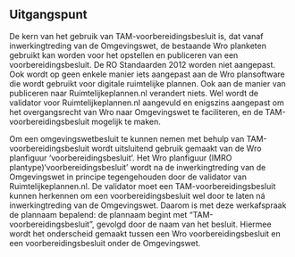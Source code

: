 ## Uitgangspunt

De kern van het gebruik van TAM-voorbereidingsbesluit is, dat vanaf inwerkingtreding van de Omgevingswet, de bestaande Wro planketen gebruikt kan worden voor het opstellen en publiceren van een voorbereidingsbesluit. De RO Standaarden 2012 worden niet aangepast. Ook wordt op geen enkele manier iets aangepast aan de Wro plansoftware die wordt gebruikt voor digitale ruimtelijke plannen. Ook aan de manier van publiceren naar Ruimtelijkeplannen.nl verandert niets. Wel wordt de validator voor Ruimtelijkeplannen.nl aangevuld en enigszins aangepast om het overgangsrecht van Wro naar Omgevingswet te faciliteren, en de TAM-voorbereidingsbesluit mogelijk te maken.

Om een omgevingswetbesluit te kunnen nemen met behulp van TAM-voorbereidingsbesluit wordt uitsluitend gebruik gemaakt van de Wro planfiguur ‘voorbereidingsbesluit’. 
Het Wro planfiguur (IMRO plantype)‘voorbereidingsbesluit’ wordt na de inwerkingtreding van de Omgevingswet in principe tegengehouden door de validator van Ruimtelijkeplannen.nl. De validator moet een TAM-voorbereidingsbesluit kunnen herkennen om een voorbereidingsbesluit wel door te laten ná inwerkingtreding van de Omgevingswet. Daarom is met deze werkafspraak de plannaam bepalend: de plannaam begint met “TAM-voorbereidingsbesluit”, gevolgd door de naam van het besluit. Hiermee wordt het onderscheid gemaakt tussen een Wro voorbereidingsbesluit en een voorbereidingsbesluit onder de Omgevingswet.



